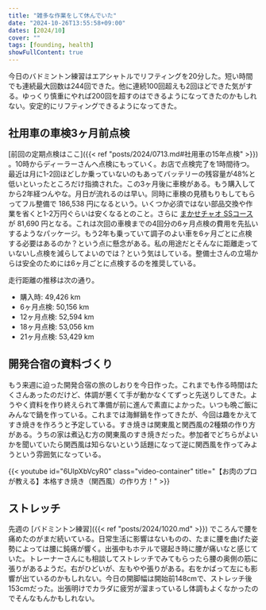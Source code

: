 ```yaml
---
title: "雑多な作業をして休んでいた"
date: "2024-10-26T13:55:58+09:00"
dates: [2024/10]
cover: ""
tags: [founding, health]
showFullContent: true
---
```


今日のバドミントン練習はエアシャトルでリフティングを20分した。短い時間でも連続最大回数は244回できた。他に連続100回超えも2回ほどできた気がする。ゆっくり慎重にやれば200回を超すのはできるようになってきたのかもしれない。安定的にリフティングできるようになってきた。

## 社用車の車検3ヶ月前点検

[前回の定期点検はここ]({{< ref "posts/2024/0713.md#社用車の15年点検" >}}) 。10時からディーラーさんへ点検にもっていく。お店で点検完了を1時間待つ。最近は月に1-2回ほどしか乗っていないのもあってバッテリーの残容量が48%と低いといったところだけ指摘された。この3ヶ月後に車検がある。もう購入してから2年経つんやな。月日が流れるのは早い。同時に車検の見積もりもしてもらってフル整備で 186,538 円になるという。いくつか必須ではない部品交換や作業を省くと1-2万円ぐらいは安くなるとのこと。さらに [まかせチャオ SSコース](https://www.honda.co.jp/ciao/) が 81,690 円となる。これは次回の車検までの4回分の6ヶ月点検の費用を先払いするようなパッケージ。もう2年も乗っていて調子のよい車を6ヶ月ごとに点検する必要はあるのか？という点に懸念がある。私の用途だとそんなに距離走っていないし点検を減らしてよいのでは？という気はしている。整備士さんの立場からは安全のためには6ヶ月ごとに点検するのを推奨している。

走行距離の推移は次の通り。

* 購入時: 49,426 km
* 6ヶ月点検: 50,156 km
* 12ヶ月点検: 52,594 km
* 18ヶ月点検: 53,056 km
* 21ヶ月点検: 53,429 km

## 開発合宿の資料づくり

もう来週に迫った開発合宿の旅のしおりを今日作った。これまでも作る時間はたくさんあったのだけど、体調が悪くて手が動かなくてずっと先送りしてきた。ようやく資料を作り終えられて準備が前に進んで素直によかった。いつも晩ご飯にみんなで鍋を作っている。これまでは海鮮鍋を作ってきたが、今回は趣をかえてすき焼きを作ろうと予定している。すき焼きは関東風と関西風の2種類の作り方がある。うちの家は煮込む方の関東風のすき焼きだった。参加者でどちらがよいかを聞いていたら関西風は知らないという話題になって逆に関西風を作ってみようという雰囲気になっている。

{{< youtube id="6UlpXbVcyR0" class="video-container" title="【お肉のプロが教える】本格すき焼き（関西風）の作り方！" >}}

## ストレッチ

先週の [バドミントン練習]({{< ref "posts/2024/1020.md" >}}) でころんで腰を痛めたのがまだ続いている。日常生活に影響はないものの、たまに腰を曲げた姿勢によっては腰に鈍痛が響く。出張中もホテルで寝起き時に腰が痛いなと感じていた。トレーナーさんにも相談してストレッチでみてもらったら腰の奥側の筋に張りがあるようだ。右がひどいが、左もやや張りがある。右をかばって左にも影響が出ているのかもしれない。今日の開脚幅は開始前148cmで、ストレッチ後153cmだった。出張明けでカラダに疲労が溜まっているし体調もよくなかったのでそんなもんかもしれない。
